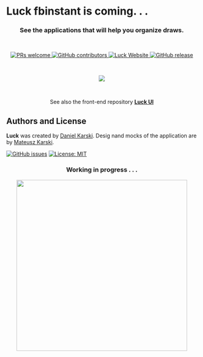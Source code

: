 # Luck fbinstant is coming. . .

<h3 align="center">See the applications that will help you organize draws.</h3>
<br />
<p align="center">

  <a href="https://github.com/luck-js/luck-api/contributors">
    <img alt="PRs welcome" src="https://img.shields.io/badge/PRs-welcome-brightgreen">
  </a>

  <a href="https://github.com/luck-js/luck-api/contributors">
    <img alt="GitHub contributors" src="https://img.shields.io/github/contributors/luck-js/luck-api">
  </a>

  <a href="https://luck.org.pl">
    <img alt="Luck Website" src="https://img.shields.io/website/https/luck.org.pl">
  </a>

  <a href="https://github.com/luck-js/luck-api/releases">
    <img alt="GitHub release" src="https://img.shields.io/github/release/luck-js/luck-fbinstant">
  </a>
  
</p>

<br>

<p align="center">
  <a href="https://luck.org.pl">
    <img src="https://i.ibb.co/ZS4hZBx/Screenshot-2019-08-12-at-19-37-55.png" />
  </a>
</p>

<br>

<p align="center">See also the front-end repository  <b><a href="https://github.com/luck-js/luck-ui">Luck UI</a></b></p>

## Authors and License

**Luck** was created by [Daniel Karski](https://github.com/dkarski). Desig nand mocks of the application are by [Mateusz Karski](https://www.behance.net/user/?username=MateuszKarski).

[![GitHub issues](https://img.shields.io/github/issues/luck-js/luck-api)](https://github.com/luck-js/luck-api/issues)
[![License: MIT](https://img.shields.io/badge/License-MIT-blue.svg)](https://opensource.org/licenses/MIT) 

<h3 align="center">Working in progress . . .</p>
<p align="center">
  <img src="https://media.giphy.com/media/tzHn7A5mohSfe/giphy.gif" width="450px" height="auto"/>
</p>
